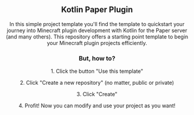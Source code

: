 <h2 align="center">Kotlin Paper Plugin</h2>
<p align="center">
In this simple project template you'll find the template to quickstart your journey into Minecraft plugin development with Kotlin for the Paper server (and many others). This repository offers a starting point template to begin your Minecraft plugin projects efficiently.
</p>

<h3 align="center">But, how to?</h3>
<p align="center">1. Click the button "Use this template"</p>
<p align="center">2. Click "Create a new repository" (no matter, public or private)</p>
<p align="center">3. Click "Create"</p>
<p align="center">4. Profit! Now you can modify and use your project as you want!</p>
